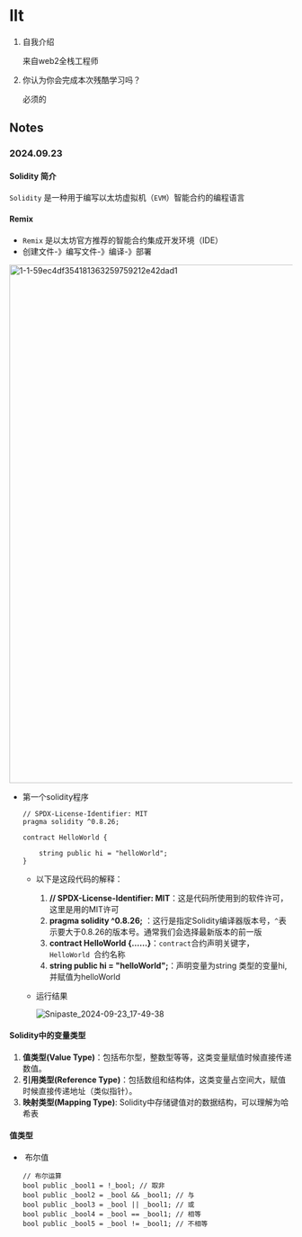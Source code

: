 # llt

1. 自我介绍 

   来自web2全栈工程师

2. 你认为你会完成本次残酷学习吗？

   必须的

## Notes

<!-- Content_START -->

### 2024.09.23

#### Solidity 简介

`Solidity` 是一种用于编写以太坊虚拟机（`EVM`）智能合约的编程语言

#### Remix

- `Remix` 是以太坊官方推荐的智能合约集成开发环境（IDE）
- 创建文件-》编写文件-》编译-》部署

<img width="922" alt="1-1-59ec4df354181363259759212e42dad1" src="https://github.com/user-attachments/assets/050c5159-8621-44db-ac70-ec46808737e1">


- 第一个solidity程序

  ```solidity
  // SPDX-License-Identifier: MIT
  pragma solidity ^0.8.26;
  
  contract HelloWorld {

      string public hi = "helloWorld";
  }
  ```

  - 以下是这段代码的解释：
    1. **// SPDX-License-Identifier: MIT**：这是代码所使用到的软件许可，这里是用的MIT许可
    2. **pragma solidity ^0.8.26;** ：这行是指定Solidity编译器版本号，`^`表示要大于0.8.26的版本号。通常我们会选择最新版本的前一版
    3. **contract HelloWorld {……}**：`contract`合约声明关键字，`HelloWorld `合约名称
    4. **string public hi = "helloWorld";**：声明变量为string 类型的变量hi,并赋值为helloWorld

  - 运行结果

    ![Snipaste_2024-09-23_17-49-38](https://github.com/user-attachments/assets/fbe7b904-13cc-4c25-99e5-5228321cda46)




#### Solidity中的变量类型

1. **值类型(Value Type)**：包括布尔型，整数型等等，这类变量赋值时候直接传递数值。
2. **引用类型(Reference Type)**：包括数组和结构体，这类变量占空间大，赋值时候直接传递地址（类似指针）。
3. **映射类型(Mapping Type)**: Solidity中存储键值对的数据结构，可以理解为哈希表

#### 值类型

- ​	布尔值

  ```solidity
  // 布尔运算
  bool public _bool1 = !_bool; // 取非
  bool public _bool2 = _bool && _bool1; // 与
  bool public _bool3 = _bool || _bool1; // 或
  bool public _bool4 = _bool == _bool1; // 相等
  bool public _bool5 = _bool != _bool1; // 不相等
  ```

<!-- Content_END -->
